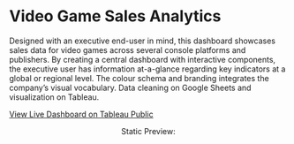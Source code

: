 # Video Game Sales Analytics
Designed with an executive end-user in mind, this dashboard showcases sales data for video games across several console platforms and publishers. By creating a central dashboard with interactive components, the executive user has information at-a-glance regarding key indicators at a global or regional level. The colour schema and branding integrates the company’s visual vocabulary. Data cleaning on Google Sheets and visualization on Tableau.

[View Live Dashboard on Tableau Public](https://public.tableau.com/views/VideoGameSales_16446022426090/MarioCo_Enterprises?%3Adisplay_count=n&%3Alanguage=en-GB&%3Aorigin=viz_share_link)

<p align="center">
  Static Preview:
</p>

